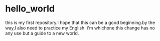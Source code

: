 # hello_world
this is my first repository.I hope that this can be a good beginning.by the way,I also need to practice my English.
i'm whichone.this change has no any use but a guide to a new world.
